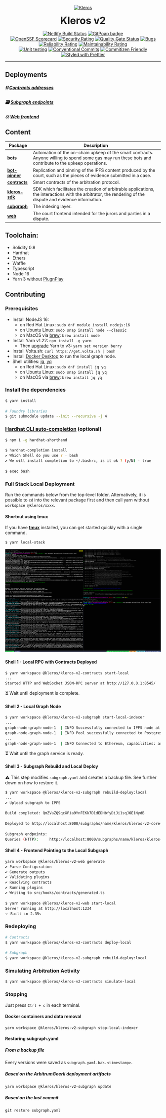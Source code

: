 <p align="center">
  <a href="https://kleros.io">
    <img alt="Kleros" src="https://github.com/kleros/court/blob/master/public/icon-512.png?raw=true" width="128">
  </a>
</p>

<p align="center">
  <b style="font-size: 32px;">Kleros v2</b>
</p>

<p align="center">
  <a href="https://app.netlify.com/sites/kleros-v2/deploys"><img src="https://api.netlify.com/api/v1/badges/86d94ae8-f655-46a4-a859-d68696173f3a/deploy-status" alt="Netlify Build Status"></a>
  <a href="https://www.gitpoap.io/gh/kleros/kleros-v2"><img src="https://public-api.gitpoap.io/v1/repo/kleros/kleros-v2/badge" alt="GitPoap badge"></a>
  </br>
  <a href="https://api.securityscorecards.dev/projects/github.com/kleros/kleros-v2"><img src="https://api.securityscorecards.dev/projects/github.com/kleros/kleros-v2/badge" alt="OpenSSF Scorecard"></a>
  <a href="https://sonarcloud.io/summary/new_code?id=kleros_kleros-v2"><img src="https://sonarcloud.io/api/project_badges/measure?project=kleros_kleros-v2&metric=security_rating" alt="Security Rating"></a>
  <a href="https://sonarcloud.io/summary/new_code?id=kleros_kleros-v2"><img src="https://sonarcloud.io/api/project_badges/measure?project=kleros_kleros-v2&metric=alert_status" alt="Quality Gate Status"></a>
  <a href="https://sonarcloud.io/summary/new_code?id=kleros_kleros-v2"><img src="https://sonarcloud.io/api/project_badges/measure?project=kleros_kleros-v2&metric=bugs" alt="Bugs"></a>
  <a href="https://sonarcloud.io/summary/new_code?id=kleros_kleros-v2"><img src="https://sonarcloud.io/api/project_badges/measure?project=kleros_kleros-v2&metric=reliability_rating" alt="Reliability Rating"></a>
  <a href="https://sonarcloud.io/summary/new_code?id=kleros_kleros-v2"><img src="https://sonarcloud.io/api/project_badges/measure?project=kleros_kleros-v2&metric=sqale_rating" alt="Maintainability Rating"></a>
  </br>
  <a href="https://github.com/kleros/kleros-v2/actions/workflows/contracts-testing.yml"><img src="https://github.com/kleros/kleros-v2/actions/workflows/contracts-testing.yml/badge.svg?branch=master" alt="Unit testing"></a>
  <a href="https://conventionalcommits.org"><img src="https://img.shields.io/badge/Conventional%20Commits-1.0.0-yellow.svg" alt="Conventional Commits"></a>
  <a href="http://commitizen.github.io/cz-cli/"><img src="https://img.shields.io/badge/commitizen-friendly-brightgreen.svg" alt="Commitizen Friendly"></a>
  <a href="https://github.com/prettier/prettier"><img src="https://img.shields.io/badge/styled_with-prettier-ff69b4.svg" alt="Styled with Prettier"></a>
</p>

---

## Deployments

##### ⛓️ [Contracts addresses](contracts/README.md#deployments)

##### 🗃️ [Subgraph endpoints](subgraph/README.md#deployments)

##### ⚖️ [Web frontend](https://app.netlify.com/sites/kleros-v2/deploys)

## Content

| Package                       | Description                                                                                                                                                 |
| ----------------------------- | ----------------------------------------------------------------------------------------------------------------------------------------------------------- |
| **[bots](/bots)**             | Automation of the on-chain upkeep of the smart contracts. Anyone willing to spend some gas may run these bots and contribute to the upkeep operations.      |
| **[bot-pinner](/bot-pinner)** | Replication and pinning of the IPFS content produced by the court, such as the pieces of evidence submitted in a case.                                      |
| **[contracts](/contracts)**   | Smart contracts of the arbitration protocol.                                                                                                                |
| **[kleros-sdk](/kleros-sdk)** | SDK which facilitates the creation of arbitrable applications, the interactions with the arbitrator, the rendering of the dispute and evidence information. |
| **[subgraph](/subgraph)**     | The indexing layer.                                                                                                                                         |
| **[web](/web)**               | The court frontend intended for the jurors and parties in a dispute.                                                                                        |

## Toolchain:

- Solidity 0.8
- Hardhat
- Ethers
- Waffle
- Typescript
- Node 16
- Yarn 3 without [PlugnPlay](https://yarnpkg.com/getting-started/migration/#switching-to-plugnplay)

## Contributing

### Prerequisites

- Install NodeJS 16:
  - on Red Hat Linux: `sudo dnf module install nodejs:16`
  - on Ubuntu Linux: `sudo snap install node --classic`
  - on MacOS via [brew](https://brew.sh/): `brew install node`
- Install Yarn v1.22: `npm install -g yarn`
  - Then [upgrade](https://yarnpkg.com/getting-started/install#updating-to-the-latest-versions) Yarn to v3: `yarn set version berry`
- Install Volta.sh: `curl https://get.volta.sh | bash`
- Install [Docker Desktop](https://www.docker.com/products/docker-desktop/) to run the local graph node.
- Shell utilities: [jq](https://stedolan.github.io/jq/), [yq](https://mikefarah.gitbook.io/yq/)
  - on Red Hat Linux: `sudo dnf install jq yq`
  - on Ubuntu Linux: `sudo snap install jq yq`
  - on MacOS via [brew](https://brew.sh/): `brew install jq yq`

### Install the dependencies

```bash
$ yarn install

# Foundry libraries
$ git submodule update --init --recursive -j 4
```

### [Hardhat CLI auto-completion](https://hardhat.org/guides/shorthand.html) (optional)

```bash
$ npm i -g hardhat-shorthand

$ hardhat-completion install
✔ Which Shell do you use ? · bash
✔ We will install completion to ~/.bashrc, is it ok ? (y/N) · true

$ exec bash
```

### Full Stack Local Deployment

Run the commands below from the top-level folder. Alternatively, it is possible to `cd` into the relevant package first and then call yarn without `workspace @kleros/xxxx`.

#### Shortcut using tmux

If you have **[tmux](https://github.com/tmux/tmux/wiki)** installed, you can get started quickly with a single command.

```bash
$ yarn local-stack
```

![terminal](/docs/local-stack-2.png)

#### Shell 1 - Local RPC with Contracts Deployed

```bash
$ yarn workspace @kleros/kleros-v2-contracts start-local
...
Started HTTP and WebSocket JSON-RPC server at http://127.0.0.1:8545/

```

⏳ Wait until deployment is complete.

#### Shell 2 - Local Graph Node

```bash
$ yarn workspace @kleros/kleros-v2-subgraph start-local-indexer
...
graph-node-graph-node-1  | INFO Successfully connected to IPFS node at: http://ipfs:5001/
graph-node-graph-node-1  | INFO Pool successfully connected to Postgres, pool: main, shard: primary, component: Store
...
graph-node-graph-node-1  | INFO Connected to Ethereum, capabilities: archive, traces, network_version: 31337, provider: mainnet-rpc-0
```

⏳ Wait until the graph service is ready.

#### Shell 3 - Subgraph Rebuild and Local Deploy

:warning: This step modifies `subgraph.yaml` and creates a backup file. See further down on how to restore it.

```bash
$ yarn workspace @kleros/kleros-v2-subgraph rebuild-deploy:local
...
✔ Upload subgraph to IPFS

Build completed: QmZVaZQ9qcXPia9YnFEKk7D1dEDHbfyDiJi1sqJ6E1NydB

Deployed to http://localhost:8000/subgraphs/name/kleros/kleros-v2-core-local/graphql

Subgraph endpoints:
Queries (HTTP):     http://localhost:8000/subgraphs/name/kleros/kleros-v2-core-local
```

#### Shell 4 - Frontend Pointing to the Local Subgraph

```bash
yarn workspace @kleros/kleros-v2-web generate
✔ Parse Configuration
✔ Generate outputs
✔ Validating plugins
✔ Resolving contracts
✔ Running plugins
✔ Writing to src/hooks/contracts/generated.ts

$ yarn workspace @kleros/kleros-v2-web start-local
Server running at http://localhost:1234
✨ Built in 2.35s
```

### Redeploying

```bash
# Contracts
$ yarn workspace @kleros/kleros-v2-contracts deploy-local

# Subgraph
$ yarn workspace @kleros/kleros-v2-subgraph rebuild-deploy:local

```

### Simulating Arbitration Activity

```bash
$ yarn workspace @kleros/kleros-v2-contracts simulate-local

```

### Stopping

Just press `Ctrl + c` in each terminal.

#### Docker containers and data removal

`yarn workspace @kleros/kleros-v2-subgraph stop-local-indexer`

#### Restoring subgraph.yaml

##### From a backup file

Every versions were saved as `subgraph.yaml.bak.<timestamp>`.

##### Based on the ArbitrumGoerli deployment artifacts

`yarn workspace @kleros/kleros-v2-subgraph update`

##### Based on the last commit

`git restore subgraph.yaml`
